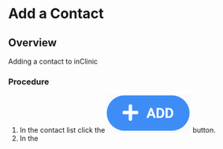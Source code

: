 # Add a Contact

## Overview

Adding a contact to inClinic

### Procedure

1. In the contact list click the ![](../../../.gitbook/assets/doc_add01.png) button.
2. In the 



